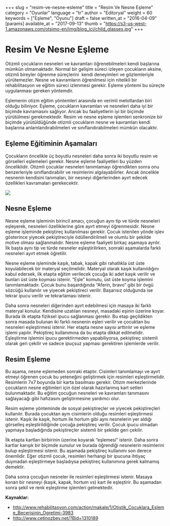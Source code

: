 +++
slug = "resim-ve-nesne-esleme"
title = "Resim Ve Nesne Eşleme"
category = "Oyunlar"
language = "tr"
author = "Editoryal"
weight = 60
keywords = ["Eşleme", "Oyunu"]
draft = false
written_at = "2016-04-09"
[params]
available_at = "2017-09-13"
thumb = "https://s3-us-west-1.amazonaws.com/otsimo-en/img/blog_ici/child_glasses.jpg"
+++


# Resim Ve Nesne Eşleme

Otizmli çocukların nesneleri ve kavramları öğrenebilmeleri kendi başlarına mümkün olmamaktadır. Normal bir gelişim süreci izleyen çocukların aksine, otizmli bireyler öğrenme süreçlerini  kendi deneyimleri ve gözlemleriyle yürütemezler. Nesne ve kavramların öğrenilmesi için nitelikli bir rehabilitasyon ve eğitim süreci izlenmesi gerekir. Eşleme yöntemi bu süreçte uygulanması gereken yöntemdir.

Eşlemenin otizm eğitim yöntemleri arasında en verimli metotlardan biri olduğu biliniyor. Eşleme, çocukların kavramları ve nesneleri daha iyi bir biçimde kavramasını sağlıyor. Ancak bu faaliyetlerin iyi bir biçimde yürütülmesi gerekmektedir. Resim ve nesne eşleme işlemleri senkronize bir biçimde yürütüldüğünde otizmli çocukların nesne ve kavramları kendi başlarına anlamlandırabilmeleri ve sınıflandırabilmeleri mümkün olacaktır.

## Eşleme Eğitiminin Aşamaları

Çocukların öncelikle üç boyutlu nesneleri daha sonra iki boyutlu resim ve görselleri eşlemeleri gerekir. Nesne eşleme faaliyetleri bu yüzden önceliklidir. Otizmli çocuklar nesneleri tanımlamayı öğrendikten sonra onu benzerleriyle sınıflandırabilir ve resimlerini algılayabilirler. Ancak öncelikle nesnenin kendisini tanımaları, bir nesneyi diğerlerinden ayırt edecek özellikleri kavramaları gerekecektir.

![](https://s3-us-west-1.amazonaws.com/otsimo-en/img/blog_ici/pencil_drawing.jpg)

## Nesne Eşleme

Nesne eşleme işleminin birincil amacı, çocuğun aynı tip ve türde nesneleri eşleyerek, nesneleri özelliklerine göre ayırt etmeyi öğrenmesidir. Nesne eşleme işleminde pekiştireç kullanılması gerekir. Çocuk istenilen yönde işlev gösterince yiyecek pekiştireciyle ödüllendirilmeli ve olumlu bir şekilde motive olması sağlanmalıdır. Nesne eşleme faaliyeti birkaç aşamaya ayrılır. İlk başta aynı tip ve türde nesneler eşleştirilirken, sonraki aşamalarda farklı nesneleri ayırt etmek öğretilir.

Nesne eşleme işleminde kaşık, tabak, kapak gibi rahatlıkla üst üste koyulabilecek bir materyal seçilmelidir. Materyal olarak kaşık kullanıldığını kabul edersek, ilk etapta eğitim verilecek çocuğa iki adet kaşık verilir ve bunları üst üste koyması istenir. “Eşle” komutu, üst üste koyma işlemini tanımlamaktadır. Çocuk bunu başardığında “Aferin, bravo” gibi bir övgü sözcüğü kullanılır ve yiyecek pekiştireci verilir. Başarısız olduğunda ise tekrar ipucu verilir ve tekrarlaması istenir.

Daha sonra nesneleri diğerinden ayırt edebilmesi için masaya iki farklı materyal konulur. Kendisine uzatılan nesneyi, masadaki eşinin üzerine koyar. Burada ilk etapta fiziksel ipucu sağlanması gerekir. Bu etap geçildikten sonra masada bulunan iki farklı nesnenin eşleri verilir ve çocuktan bu nesneleri eşleştirmesi istenir. Her etapta nesne sayısı arttırılır ve eşleme işlemi yapılır. Pekiştireç kullanımına da bu etapta dikkat edilmelidir. Eşleştirme işlemini ipucu gerektirmeden yapabiliyorsa, pekiştireç sistemli olarak geri çekilir ve sadece ipuçsuz yapması gerektiren işlemlerde verilir.

## Resim Eşleme

Bu aşama, nesne eşlemeden sonraki etaptır. Cisimleri tanımlamayı ve ayırt etmeyi öğrenen çocuk bu yeteneğini geliştirmek için resimleri eşleştirmelidir. Resimlerin 7x7 boyunda bir karta basılması gerekir. Otizm merkezlerinde çocukların nesne eğitimleri için özel olarak hazırlanmış kart setleri bulunmaktadır. Bu eğitim çocuğun nesneleri ve kavramları tanımasını sağlayacağı gibi hafızasını geliştirmesine yardımcı olur.

Resim eşleme yönteminde de sosyal pekiştireçler ve yiyecek pekiştireçleri kullanılır. Burada çocuktan aynı cisimlerin olduğu resimleri eşleştirmesi istenir. Kaşık ile kaşık, hortum ile hortum gibi aynı nesnelerin yer aldığı görselleş eşleştirildiğinde çocuğa pekiştireç verilir. Çocuk ipucu olmadan yapmaya başladığında pekiştireçler sistemli bir şekilde geri çekilir.

İlk etapta kartları birbirinin üzerine koyarak “eşlemesi” istenir. Daha sonra kartlar karışık bir biçimde sunulur ve burada öğrendiği nesnelerin resimlerini bulup eşleştirmesi istenir. Bu aşamada pekiştireç kullanımı son derece önemlidir. Eğer otizmli çocuk, resimleri herhangi bir ipucuna ihtiyaç duymadan eşleştirmeye başladıysa pekiştireç kullanımına gerek kalmamış demektir.

Daha sonra çocuğun nesneler ile resimleri eşleştirmesi istenir. Masaya konan bir nesneyi (kaşık, kapak, hortum vs) kart ile eşleştirir. Bu aşamadan sonra şekil ve renk eşleştirme işlemleri gelmektedir.

**Kaynaklar:**

  * http://www.rehabilitasyon.com/action/makale/1/Otistik_Cocuklara_Esleme_Becerisinin_Ogretimi-3983
  * http://www.cetinozbey.net/?Bid=1310189
